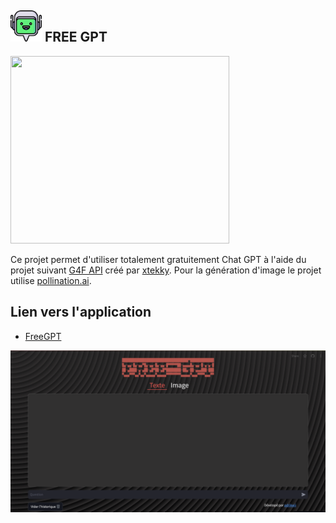 ## <img src="Icon/Logo.png" data-canonical-src="Icon/Logo.png" width="50" height="50" /> FREE GPT 
<img src="https://tse1.mm.bing.net/th/id/OIG3.hfFogBjKKDkmcACkYNc0?pid=ImgGn" data-canonical-src="https://tse1.mm.bing.net/th/id/OIG3.hfFogBjKKDkmcACkYNc0?pid=ImgGn" width="350" height="300" />


Ce projet permet d'utiliser totalement gratuitement Chat GPT à l'aide du projet suivant [G4F API](https://github.com/xtekky/gpt4free) créé par [xtekky](https://github.com/xtekky).
Pour la génération d'image le projet utilise [pollination.ai](https://pollinations.ai/).

## Lien vers l'application

- [FreeGPT](https://free-gpt.streamlit.app/)
<img src="Icon/Page_exemple.png" data-canonical-src="Icon/Page_exemple.png"/>

